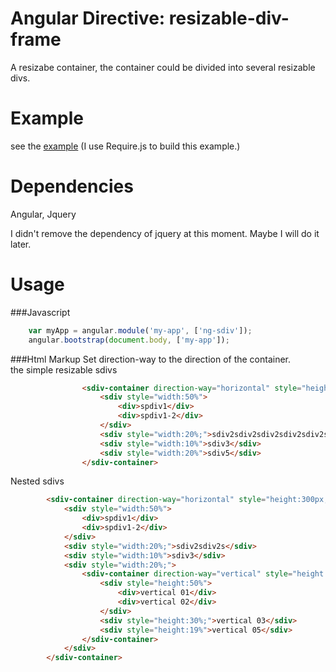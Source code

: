 Angular Directive: resizable-div-frame
===================

A resizabe container, the container could be divided into several resizable divs.

Example
==================
see the [example](https://rawgit.com/Newcomer520/resizable-div-frame/master/example/test-sdivs.html)
(I use Require.js to build this example.)

Dependencies
===================
Angular, Jquery

I didn't remove the dependency of jquery at this moment. Maybe I will do it later.

Usage
===================
###Javascript

```javascript
	var myApp = angular.module('my-app', ['ng-sdiv']);
	angular.bootstrap(document.body, ['my-app']);
```
###Html Markup
Set direction-way to the direction of the container.<br>
the simple resizable sdivs
```html
				<sdiv-container direction-way="horizontal" style="height:150px;width: 97%">
					<sdiv style="width:50%">
						<div>spdiv1</div>
						<div>spdiv1-2</div>
					</sdiv>
					<sdiv style="width:20%;">sdiv2sdiv2sdiv2sdiv2sdiv2sdiv2sdiv2s<br>div2sdiv2sdiv2sdiv2sdiv2sdiv2s<br>div2sdiv2sdiv2sdiv2sdiv2</sdiv>
					<sdiv style="width:10%">sdiv3</sdiv>
					<sdiv style="width:20%">sdiv5</sdiv>
				</sdiv-container>	
```
Nested sdivs
```html
		<sdiv-container direction-way="horizontal" style="height:300px;width:1000px;margin-left:10px;">
			<sdiv style="width:50%">
				<div>spdiv1</div>
				<div>spdiv1-2</div>
			</sdiv>
			<sdiv style="width:20%;">sdiv2sdiv2s</sdiv>
			<sdiv style="width:10%">sdiv3</sdiv>
			<sdiv style="width:20%;">
				<sdiv-container direction-way="vertical" style="height:100%;width:100%;">
					<sdiv style="height:50%">
						<div>vertical 01</div>
						<div>vertical 02</div>
					</sdiv>
					<sdiv style="height:30%;">vertical 03</sdiv>
					<sdiv style="height:19%">vertical 05</sdiv>
				</sdiv-container>
			</sdiv>
		</sdiv-container>
```
